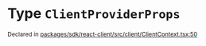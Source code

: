 # Type `ClientProviderProps`
<sub>Declared in [packages/sdk/react-client/src/client/ClientContext.tsx:50](https://github.com/dxos/dxos/blob/7194736719/packages/sdk/react-client/src/client/ClientContext.tsx#L50)</sub>







